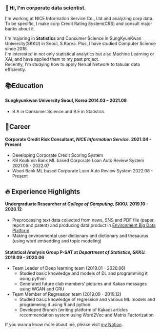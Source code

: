 ### :wave: Hi, I'm corporate data scientist. 
  
I'm working at NICE Information Service Co., Ltd and analyzing corp data.  
To be specific, I make corp Credit Rating System(CRS) and consult major banks about it.  
  
I'm majoring in **Statistics** and Consumer Science in SungKyunKwan University(SKKU) in Seoul, S.Korea. Plus, I have studied Computer Science since 2018.  
I'm interested in not only statistical analytics but also Machine Learning or XAI, and have applied them to my past project.  
Recently, I'm studying how to apply Nerual Network to tabular data efficiently.  
  
  
## 📚Education
#### **Sungkyunkwan University       Seoul, Korea**       2014.03 – 2021.08
  - B.A in Consumer Science and B.E in Statistics
  
  
## 💼Career
#### **Corporate Credit Risk Consultant, *NICE Information Service.***       2021.04 - Present
  - Developing Corporate Credit Scoring System
  - KB Kookmin Bank ML based Corporate Loan Auto Review System        2021.05 - 2022.07
  - Woori Bank ML based Corporate Loan Auto Review System             2022.08 - Present
  
  
## :fire: Experience Highlights
#### **Undergraduate Researcher at *College of Computing, SKKU.***       2019.10 - 2020.12
  - Preprocessing text data collected from news, SNS and PDF file (paper, report and patent) and producing data product in [Environment Big Data Platform](https://www.bigdata-environment.kr/user/main.do)
  - Making environmental user dictionary and dictionary and thesaurus (using word embedding and topic modeling)
  
#### **Statistical Analysis Group P-SAT at *Department of Statistics, SKKU.***        2019.09 - 2020.06
  - Team Leader of Deep learning team (2019.01 - 2020.06)
    - Studied basic knowledge and models of DL and programming it using python
    - Generated future club members’ pictures and Kakao messages using WGAN and GRU
  - Team Member of Regression team (2019.09 - 2019.12)
    - Studied basic knowledge of regression and various ML models and programming it using R and python
    - Developed Brunch (writing platform of Kakao) articles recommendation system using Word2Vec and Matrix Factorization
  
  
If you wanna know more about me, please visit [my Notion](https://bit.ly/3bI1w6y).

<!--
**circle-sphere/circle-sphere** is a ✨ _special_ ✨ repository because its `README.md` (this file) appears on your GitHub profile.
Here are some ideas to get you started:

- 🔭 I’m currently working on ...
- 🌱 I’m currently learning ...
- 👯 I’m looking to collaborate on ...
- 🤔 I’m looking for help with ...
- 💬 Ask me about ...
- 📫 How to reach me: ...
- 😄 Pronouns: ...
- ⚡ Fun fact: ...
-->
